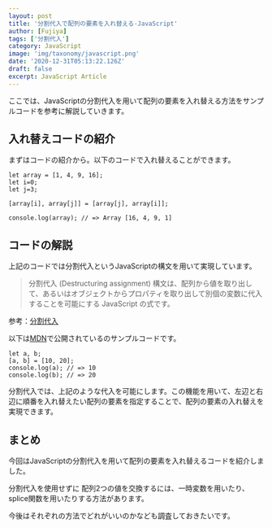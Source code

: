 ```yaml
---
layout: post
title: '分割代入で配列の要素を入れ替える-JavaScript'
author: [Fujiya]
tags: ['分割代入']
category: JavaScript
image: 'img/taxonomy/javascript.png'
date: '2020-12-31T05:13:22.126Z'
draft: false
excerpt: JavaScript Article
---
```


ここでは、JavaScriptの分割代入を用いて配列の要素を入れ替える方法をサンプルコードを参考に解説していきます。

## 入れ替えコードの紹介
まずはコードの紹介から。以下のコードで入れ替えることができます。

```JavaScript:title=JavaScript
let array = [1, 4, 9, 16];
let i=0;
let j=3;

[array[i], array[j]] = [array[j], array[i]];

console.log(array); // => Array [16, 4, 9, 1]
```

## コードの解説
上記のコードでは分割代入というJavaScriptの構文を用いて実現しています。

> 分割代入 (Destructuring assignment) 構文は、配列から値を取り出して、あるいはオブジェクトからプロパティを取り出して別個の変数に代入することを可能にする JavaScript の式です。

参考：[分割代入](https://developer.mozilla.org/ja/docs/Web/JavaScript/Reference/Operators/Destructuring_assignment)

以下は[MDN](https://developer.mozilla.org/ja/docs/Web/JavaScript/Reference/Operators/Destructuring_assignment)で公開されているのサンプルコードです。

```JavaScript:title=JavaScript
let a, b;
[a, b] = [10, 20];
console.log(a); // => 10
console.log(b); // => 20
```

分割代入では、上記のような代入を可能にします。この機能を用いて、左辺と右辺に順番を入れ替えたい配列の要素を指定することで、配列の要素の入れ替えを実現できます。

## まとめ
今回はJavaScriptの分割代入を用いて配列の要素を入れ替えるコードを紹介しました。

分割代入を使用せずに 配列2つの値を交換するには、一時変数を用いたり、splice関数を用いたりする方法があります。

今後はそれぞれの方法でどれがいいのかなども調査しておきたいです。